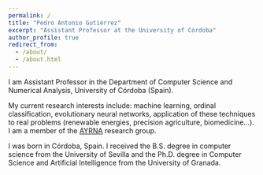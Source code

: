 ```yaml
---
permalink: /
title: "Pedro Antonio Gutiérrez"
excerpt: "Assistant Professor at the University of Córdoba"
author_profile: true
redirect_from: 
  - /about/
  - /about.html
---
```


I am Assistant Professor in the Department of Computer Science and Numerical Analysis, University of Córdoba (Spain). 

My current research interests include: machine learning, ordinal classification, evolutionary neural networks, application of these techniques to real problems (renewable energies, precision agriculture, biomedicine...). I am a member of the [AYRNA](http://www.uco.es/grupos/ayrna/index.php/en) research group.

I was born in Córdoba, Spain. I received the B.S. degree in computer science from the University of Sevilla and the Ph.D. degree in Computer Science and Artificial Intelligence from the University of Granada. 
